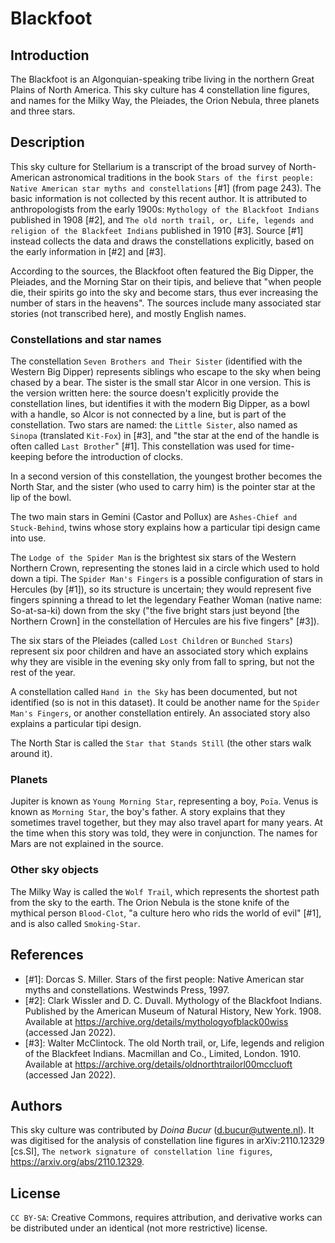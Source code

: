 # Blackfoot

## Introduction

The Blackfoot is an Algonquian-speaking tribe living in the northern Great Plains of North America. This sky culture has 4 constellation line figures, and names for the Milky Way, the Pleiades, the Orion Nebula, three planets and three stars.

## Description

This sky culture for Stellarium is a transcript of the broad survey of North-American astronomical traditions in the book `Stars of the first people: Native American star myths and constellations` [#1] (from page 243). The basic information is not collected by this recent author. It is attributed to anthropologists from the early 1900s: `Mythology of the Blackfoot Indians` published in 1908 [#2], and `The old north trail, or, Life, legends and religion of the Blackfeet Indians` published in 1910 [#3]. Source [#1] instead collects the data and draws the constellations explicitly, based on the early information in [#2] and [#3].

According to the sources, the Blackfoot often featured the Big Dipper, the Pleiades, and the Morning Star on their tipis, and believe that "when people die, their spirits go into the sky and become stars, thus ever increasing the number of stars in the heavens". The sources include many associated star stories (not transcribed here), and mostly English names.

### Constellations and star names

The constellation `Seven Brothers and Their Sister` (identified with the Western Big Dipper) represents siblings who escape to the sky when being chased by a bear. The sister is the small star Alcor in one version. This is the version written here: the source doesn't explicitly provide the constellation lines, but identifies it with the modern Big Dipper, as a bowl with a handle, so Alcor is not connected by a line, but is part of the constellation. Two stars are named: the `Little Sister`, also named as `Sinopa` (translated `Kit-Fox`) in [#3], and "the star at the end of the handle is often called `Last Brother`" [#1]. This constellation was used for time-keeping before the introduction of clocks.

In a second version of this constellation, the youngest brother becomes the North Star, and the sister (who used to carry him) is the pointer star at the lip of the bowl. 

The two main stars in Gemini (Castor and Pollux) are `Ashes-Chief and Stuck-Behind`, twins whose story explains how a particular tipi design came into use.

The `Lodge of the Spider Man` is the brightest six stars of the Western Northern Crown, representing the stones laid in a circle which used to hold down a tipi. The `Spider Man's Fingers` is a possible configuration of stars in Hercules (by [#1]), so its structure is uncertain; they would represent five fingers spinning a thread to let the legendary Feather Woman (native name: So-at-sa-ki) down from the sky ("the five bright stars just beyond [the Northern Crown] in the constellation of Hercules are his five fingers" [#3]).

The six stars of the Pleiades (called `Lost Children` or `Bunched Stars`) represent six poor children and have an associated story which explains why they are visible in the evening sky only from fall to spring, but not the rest of the year.

A constellation called `Hand in the Sky` has been documented, but not identified (so is not in this dataset). It could be another name for the `Spider Man's Fingers`, or another constellation entirely. An associated story also explains a particular tipi design.

The North Star is called the `Star that Stands Still` (the other stars walk around it).

### Planets

Jupiter is known as `Young Morning Star`, representing a boy, `Poïa`. Venus is known as `Morning Star`, the boy's father. A story explains that they sometimes travel together, but they may also travel apart for many years. At the time when this story was told, they were in conjunction. The names for Mars are not explained in the source.

### Other sky objects

The Milky Way is called the `Wolf Trail`, which represents the shortest path from the sky to the earth. The Orion Nebula is the stone knife of the mythical person `Blood-Clot`, "a culture hero who rids the world of evil" [#1], and is also called `Smoking-Star`.

## References

 - [#1]: Dorcas S. Miller. Stars of the first people: Native American star myths and constellations. Westwinds Press, 1997.
 - [#2]: Clark Wissler and D. C. Duvall. Mythology of the Blackfoot Indians. Published by the American Museum of Natural History, New York. 1908. Available at <https://archive.org/details/mythologyofblack00wiss> (accessed Jan 2022).
 - [#3]: Walter McClintock. The old North trail, or, Life, legends and religion of the Blackfeet Indians. Macmillan and Co., Limited, London. 1910. Available at <https://archive.org/details/oldnorthtrailorl00mccluoft> (accessed Jan 2022).

## Authors

This sky culture was contributed by _Doina Bucur_ (d.bucur@utwente.nl). It was digitised for the analysis of constellation line figures in arXiv:2110.12329 [cs.SI], `The network signature of constellation line figures`, <https://arxiv.org/abs/2110.12329>.

## License

`CC BY-SA`: Creative Commons, requires attribution, and derivative works can be distributed under an identical (not more restrictive) license.